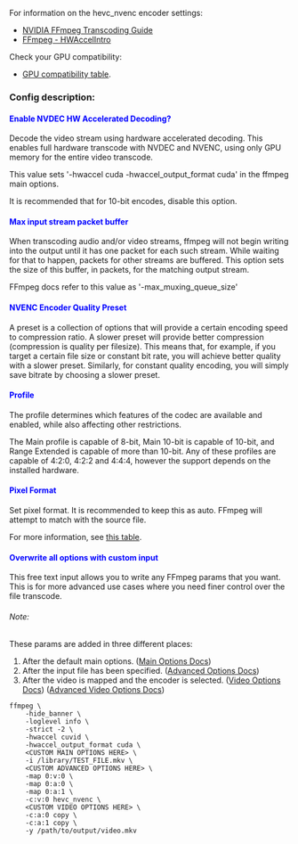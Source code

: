 
For information on the hevc_nvenc encoder settings:
 - [NVIDIA FFmpeg Transcoding Guide](https://developer.nvidia.com/blog/nvidia-ffmpeg-transcoding-guide/)
 - [FFmpeg - HWAccelIntro](https://trac.ffmpeg.org/wiki/HWAccelIntro#NVENC)

Check your GPU compatibility:
 - [GPU compatibility table](https://developer.nvidia.com/video-encode-and-decode-gpu-support-matrix-new).


### Config description:

#### <span style="color:blue">Enable NVDEC HW Accelerated Decoding?</span>
Decode the video stream using hardware accelerated decoding. This enables full hardware transcode with NVDEC and NVENC, using only GPU memory for the entire video transcode.

This value sets '-hwaccel cuda -hwaccel_output_format cuda' in the ffmpeg main options.

It is recommended that for 10-bit encodes, disable this option.

#### <span style="color:blue">Max input stream packet buffer</span>
When transcoding audio and/or video streams, ffmpeg will not begin writing into the output until it has one packet for each such stream. 
While waiting for that to happen, packets for other streams are buffered. 
This option sets the size of this buffer, in packets, for the matching output stream.

FFmpeg docs refer to this value as '-max_muxing_queue_size' 


#### <span style="color:blue">NVENC Encoder Quality Preset</span>
A preset is a collection of options that will provide a certain encoding speed to compression ratio. 
A slower preset will provide better compression (compression is quality per filesize). 
This means that, for example, if you target a certain file size or constant bit rate, you will achieve better quality with a slower preset. 
Similarly, for constant quality encoding, you will simply save bitrate by choosing a slower preset. 


#### <span style="color:blue">Profile</span>
The profile determines which features of the codec are available and enabled, while also affecting other restrictions. 

The Main profile is capable of 8-bit, Main 10-bit is capable of 10-bit, and Range Extended is capable of more than 10-bit. 
Any of these profiles are capable of 4:2:0, 4:2:2 and 4:4:4, however the support depends on the installed hardware.


#### <span style="color:blue">Pixel Format</span>
Set pixel format.
It is recommended to keep this as auto. FFmpeg will attempt to match with the source file.

For more information, see [this table](https://en.wikipedia.org/wiki/FFmpeg#Pixel_formats).

[//]: <> (Ref:)
[//]: <> (https://ffmpeg.org/doxygen/trunk/pixfmt_8h_source.html)


#### <span style="color:blue">Overwrite all options with custom input</span>
This free text input allows you to write any FFmpeg params that you want. 
This is for more advanced use cases where you need finer control over the file transcode.

###### Note:
These params are added in three different places:
1. After the default main options.
   ([Main Options Docs](https://ffmpeg.org/ffmpeg.html#Main-options))
1. After the input file has been specified.
   ([Advanced Options Docs](https://ffmpeg.org/ffmpeg.html#Advanced-options))
1. After the video is mapped and the encoder is selected.
   ([Video Options Docs](https://ffmpeg.org/ffmpeg.html#Video-Options))
   ([Advanced Video Options Docs](https://ffmpeg.org/ffmpeg.html#Advanced-Video-options))

```
ffmpeg \
    -hide_banner \
    -loglevel info \
    -strict -2 \
    -hwaccel cuvid \
    -hwaccel_output_format cuda \
    <CUSTOM MAIN OPTIONS HERE> \
    -i /library/TEST_FILE.mkv \
    <CUSTOM ADVANCED OPTIONS HERE> \
    -map 0:v:0 \
    -map 0:a:0 \
    -map 0:a:1 \
    -c:v:0 hevc_nvenc \
    <CUSTOM VIDEO OPTIONS HERE> \
    -c:a:0 copy \
    -c:a:1 copy \
    -y /path/to/output/video.mkv 
```


[//]: <> (NOTES:)
[//]: <> (https://github-wiki-see.page/m/Xaymar/obs-StreamFX/wiki/Encoder-FFmpeg-NVENC)
